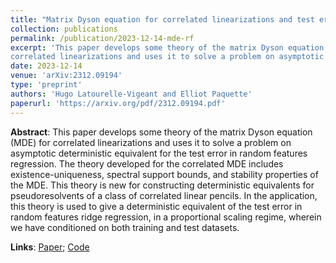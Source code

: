```yaml
---
title: "Matrix Dyson equation for correlated linearizations and test error of random features regression"
collection: publications
permalink: /publication/2023-12-14-mde-rf
excerpt: 'This paper develops some theory of the matrix Dyson equation (MDE) for
correlated linearizations and uses it to solve a problem on asymptotic deterministic equivalent for the test error in random features regression.'
date: 2023-12-14
venue: 'arXiv:2312.09194'
type: 'preprint'
authors: 'Hugo Latourelle-Vigeant and Elliot Paquette'
paperurl: 'https://arxiv.org/pdf/2312.09194.pdf'
---
```

<!--For publication, change collection to publications>
<!--citation: 'Hugo Latourelle-Vigeant and Elliot Paquette. (2023). &quot;Matrix Dyson equation for correlated linearizations and test error of random features regression.&quot; <i>arXiv</i>.'-->
**Abstract**: This paper develops some theory of the matrix Dyson equation (MDE) for
correlated linearizations and uses it to solve a problem on asymptotic deterministic equivalent for the test error in random features regression. The theory developed for the
correlated MDE includes existence-uniqueness, spectral support bounds, and stability
properties of the MDE. This theory is new for constructing deterministic equivalents for
pseudoresolvents of a class of correlated linear pencils. In the application, this theory is
used to give a deterministic equivalent of the test error in random features ridge regression, in a proportional scaling regime, wherein we have conditioned on both training and
test datasets.

**Links**: [Paper](https://arxiv.org/pdf/2312.09194.pdf); [Code](https://colab.research.google.com/drive/1Z6b42j9OQCN_OW1oqJvJFYgSEQNgEiaB?usp=sharing)